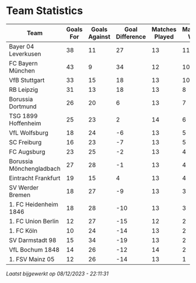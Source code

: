 # Team Statistics

| Team | Goals For | Goals Against | Goal Difference | Matches Played | Matches Won | Win Percentage |
|------|-----------|--------------|------------------|-----------------|-------------|-----------------|
| Bayer 04 Leverkusen | 38 | 11 | 27 | 13 | 11 | 84.62% |
| FC Bayern München | 43 | 9 | 34 | 12 | 10 | 83.33% |
| VfB Stuttgart | 33 | 15 | 18 | 13 | 10 | 76.92% |
| RB Leipzig | 31 | 13 | 18 | 13 | 8 | 61.54% |
| Borussia Dortmund | 26 | 20 | 6 | 13 | 7 | 53.85% |
| TSG 1899 Hoffenheim | 25 | 23 | 2 | 14 | 6 | 42.86% |
| VfL Wolfsburg | 18 | 24 | -6 | 13 | 5 | 38.46% |
| SC Freiburg | 16 | 23 | -7 | 13 | 5 | 38.46% |
| FC Augsburg | 23 | 25 | -2 | 13 | 4 | 30.77% |
| Borussia Mönchengladbach | 27 | 28 | -1 | 13 | 4 | 30.77% |
| Eintracht Frankfurt | 19 | 15 | 4 | 13 | 4 | 30.77% |
| SV Werder Bremen | 18 | 27 | -9 | 13 | 3 | 23.08% |
| 1. FC Heidenheim 1846 | 18 | 28 | -10 | 13 | 3 | 23.08% |
| 1. FC Union Berlin | 12 | 27 | -15 | 12 | 2 | 16.67% |
| 1. FC Köln | 10 | 24 | -14 | 13 | 2 | 15.38% |
| SV Darmstadt 98 | 15 | 34 | -19 | 13 | 2 | 15.38% |
| VfL Bochum 1848 | 14 | 26 | -12 | 14 | 2 | 14.29% |
| 1. FSV Mainz 05 | 12 | 26 | -14 | 13 | 1 | 7.69% |

*Laatst bijgewerkt op 08/12/2023 - 22:11:31*